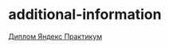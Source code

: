 # additional-information
[Диплом Яндекс Практикум](https://drive.google.com/file/d/1DnFrVq8yGMssGVj52TFzR9_B9mtY-RCo/view?usp=sharing) 

